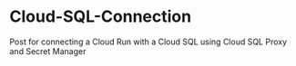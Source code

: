 # Cloud-SQL-Connection
Post for connecting a Cloud Run with a Cloud SQL using Cloud SQL Proxy and Secret Manager

